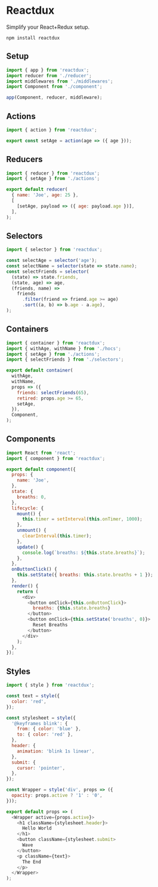 # Reactdux
Simplify your React+Redux setup.

```npm install reactdux```


## Setup

```js
import { app } from 'reactdux';
import reducer from './reducer';
import middlewares from './middlewares';
import Component from './component';

app(Component, reducer, middleware);
```

## Actions

```js
import { action } from 'reactdux';

export const setAge = action(age => ({ age }));
```

## Reducers

```js
import { reducer } from 'reactdux';
import { setAge } from './actions';

export default reducer(
  { name: 'Joe', age: 25 },
  [
    [setAge, payload => ({ age: payload.age })],
  ],
);
```

## Selectors
```js
import { selector } from 'reactdux';

const selectAge = selector('age');
const selectName = selector(state => state.name);
const selectFriends = selector(
  (state) => state.friends,
  (state, age) => age,
  (friends, name) =>
    friends
      .filter(friend => friend.age >= age)
      .sort((a, b) => b.age - a.age),
);
```

## Containers
```js
import { container } from 'reactdux';
import { withAge, withName } from './hocs';
import { setAge } from './actions';
import { selectFriends } from './selectors';

export default container(
  withAge,
  withName,
  props => ({
    friends: selectFriends(65),
    retired: props.age >= 65,
    setAge,
  }),
  Component,
);
```

## Components
```js
import React from 'react';
import { component } from 'reactdux';

export default component({
  props: {
    name: 'Joe',
  },
  state: {
    breaths: 0,
  },
  lifecycle: {
    mount() {
      this.timer = setInterval(this.onTimer, 1000);
    },
    unmount() {
      clearInterval(this.timer);
    },
    update() {
      console.log(`breaths: ${this.state.breaths}`);
    },
  },
  onButtonClick() {
    this.setState({ breaths: this.state.breaths + 1 });
  },
  render() {
    return (
      <div>
        <button onClick={this.onButtonClick}>
          breaths: {this.state.breaths}
        </button>
        <button onClick={this.setState('breaths', 0)}>
          Reset Breaths
        </button>
      </div>
    );
  },
});
```

## Styles
```js
import { style } from 'reactdux';

const text = style({
  color: 'red',
});

const stylesheet = style({
  '@keyframes blink': {
    from: { color: 'blue' },
    to: { color: 'red' },
  },
  header: {
    animation: 'blink 1s linear',
  },
  submit: {
    cursor: 'pointer',
  },
});

const Wrapper = style('div', props => ({
  opacity: props.active ? '1' : '0',
}));

export default props => (
  <Wrapper active={props.active}>
    <h1 className={stylesheet.header}>
      Hello World
    </h1>
    <button className={stylesheet.submit>
      Wave
    </button>
    <p className={text}>
      The End
    </p>
  </Wrapper>
);
```
